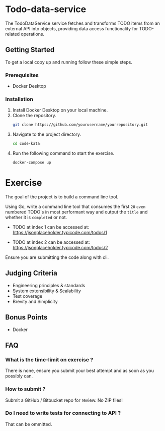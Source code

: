 # Todo-data-service

The TodoDataService service fetches and transforms TODO items from an external API into objects, providing data access functionality for TODO-related operations.

## Getting Started

To get a local copy up and running follow these simple steps.

### Prerequisites

- Docker Desktop

### Installation

1. Install Docker Desktop on your local machine.
2. Clone the repository.
   ```sh
   git clone https://github.com/yourusername/yourrepository.git
   ```
3. Navigate to the project directory.
   ```sh
   cd code-kata
   ```
4. Run the following command to start the exercise.
   ```sh
   docker-compose up
   ```

# Exercise

The goal of the project is to build a command line tool.

Using Go, write a command line tool that consumes the first `20` `even` numbered TODO's in most performant way and output the `title` and whether it is `completed` or not.

- TODO at index 1 can be accessed at: <https://jsonplaceholder.typicode.com/todos/1>

- TODO at index 2 can be accessed at: <https://jsonplaceholder.typicode.com/todos/2>

Ensure you are submitting the code along with cli.

## Judging Criteria

- Engineering principles & standards
- System extensibility & Scalability
- Test coverage
- Brevity and Simplicity

## Bonus Points

- Docker

## FAQ

### What is the time-limit on exercise ?

There is none, ensure you submit your best attempt and as soon as you possibly can.

### How to submit ?

Submit a GitHub / Bitbucket repo for review. No ZIP files!

### Do I need to write tests for connecting to API ?

That can be ommitted.
